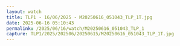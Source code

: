 ```yaml
---
layout: watch
title: TLP1 - 16/06/2025 - M20250616_051043_TLP_1T.jpg
date: 2025-06-16 05:10:43
permalink: /2025/06/16/watch/M20250616_051043_TLP_1
capture: TLP1/2025/202506/20250615/M20250616_051043_TLP_1T.jpg
---
```

